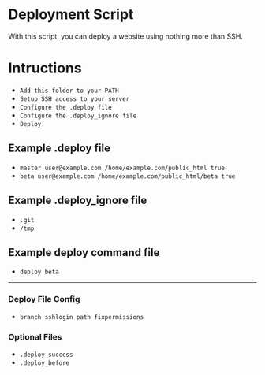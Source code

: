 # Deployment Script

With this script, you can deploy a website using nothing more than SSH.

# Intructions

 - `Add this folder to your PATH`
 - `Setup SSH access to your server`
 - `Configure the .deploy file`
 - `Configure the .deploy_ignore file`
 - `Deploy!`

## Example .deploy file

 - `master user@example.com /home/example.com/public_html true`
 - `beta user@example.com /home/example.com/public_html/beta true`

## Example .deploy_ignore file

 - `.git`
 - `/tmp`

## Example deploy command file

 - `deploy beta`

---------

### Deploy File Config

 - `branch sshlogin path fixpermissions`

### Optional Files

 - `.deploy_success`
 - `.deploy_before`